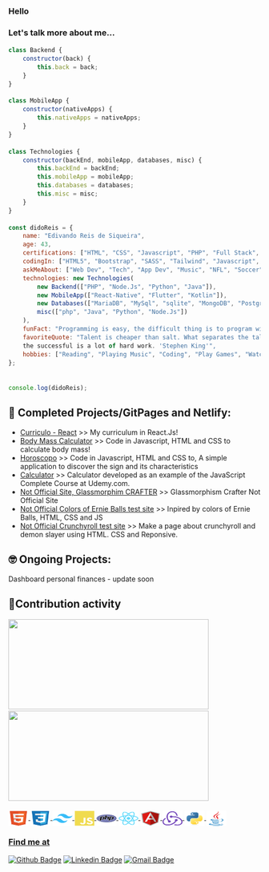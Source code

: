 ### Hello
### Let's talk more about me...  

```javascript
class Backend {
    constructor(back) {
        this.back = back;
    }
}

class MobileApp {
    constructor(nativeApps) {
        this.nativeApps = nativeApps;
    }
}

class Technologies {
    constructor(backEnd, mobileApp, databases, misc) {
        this.backEnd = backEnd;
        this.mobileApp = mobileApp;
        this.databases = databases;
        this.misc = misc;
    }
}

const didoReis = {
    name: "Edivando Reis de Siqueira",
    age: 43, 
    certifications: ["HTML", "CSS", "Javascript", "PHP", "Full Stack", "React.Js", "Node.Js", "Java", "Python"],
    codingIn: ["HTML5", "Bootstrap", "SASS", "Tailwind", "Javascript", "PHP", "Python"],
    askMeAbout: ["Web Dev", "Tech", "App Dev", "Music", "NFL", "Soccer", "Path of Exile", "Horror Movies", "Lord Of The Rings"],
    technologies: new Technologies(
        new Backend(["PHP", "Node.Js", "Python", "Java"]),
        new MobileApp(["React-Native", "Flutter", "Kotlin"]),
        new Databases(["MariaDB", "MySql", "sqlite", "MongoDB", "PostgreSQL"]),
        misc(["php", "Java", "Python", "Node.Js"])
    ),
    funFact: "Programming is easy, the difficult thing is to program without errors. Living and learning",
    favoriteQuote: "Talent is cheaper than salt. What separates the talented person from
    the successful is a lot of hard work. 'Stephen King'",
    hobbies: ["Reading", "Playing Music", "Coding", "Play Games", "Watch Movies"]
};


console.log(didoReis);
```
## 🌝 Completed Projects/GitPages and Netlify:
* [Curriculo - React](https://62e97e4871b2d24fdbd82b06--tourmaline-pavlova-344b48.netlify.app/) >> My curriculum in React.Js!
* [Body Mass Calculator](https://didoreis.github.io/Calculadora-IMC/) >> Code in Javascript, HTML and CSS to calculate body mass!
* [Horoscopo](https://didoreis.github.io/Horoscopo-in-HTML-CSS-E-JS) >> Code in Javascript, HTML and CSS to, A simple application to discover the sign and its characteristics
* [Calculator](https://github.com/DidoReis/Calculadora-HTML-JS) >> Calculator developed as an example of the JavaScript Complete Course at Udemy.com.
* [Not Official Site, Glassmorphim CRAFTER](https://didoreis.github.io/Glassmorphism-Crafter-Not-Official) >> Glassmorphism Crafter Not Official Site
* [Not Official Colors of Ernie Balls test site](https://didoreis.github.io/Landing-Page-Ernie-Ball-Colors)  >> Inpired by colors of Ernie Balls, HTML, CSS and JS
* [Not Official Crunchyroll test site](https://didoreis.github.io/Landing-Page-KimetsuNoYaiba) >> Make a page about crunchyroll and demon slayer using HTML. CSS and Reponsive.

## 🤓 Ongoing Projects:

Dashboard personal finances - update soon

## 🤝Contribution activity 



    
<div>
<a href="https://github.com/DidoReis">
<img width="400px" height="180em" src="https://github-readme-stats.vercel.app/api/top-langs/?username=DidoReis&layout=compact&langs_count=7&theme=prussian"/>
<img width="400px" height="180em" src="https://github-readme-stats.vercel.app/api?username=DidoReis&show_icons=true&theme=prussian&include_all_commits=true&count_private=true"/>
</div>

  
  
  <div style="display: inline_block"><br>
 <img align="center" alt="DidoReis-HTML" height="30" width="40" src="https://raw.githubusercontent.com/devicons/devicon/master/icons/html5/html5-original.svg">
  <img align="center" alt="DidoReis-CSS" height="30" width="40" src="https://raw.githubusercontent.com/devicons/devicon/master/icons/css3/css3-original.svg">
  <img align="center" alt="DidoReis-CSS" height="30" width="40" src="https://raw.githubusercontent.com/devicons/devicon/master/icons/tailwindcss/tailwindcss-plain.svg">
  <img align="center" alt="DidoReis-Js" height="30" width="40" src="https://raw.githubusercontent.com/devicons/devicon/master/icons/javascript/javascript-plain.svg">
    <img align="center" alt="DidoReis-CSS" height="30" width="40" src="https://raw.githubusercontent.com/devicons/devicon/master/icons/php/php-original.svg">   
   <img align="center" alt="DidoReis-CSS" height="30" width="40" src="https://raw.githubusercontent.com/devicons/devicon/master/icons/react/react-original.svg">
   <img align="center" alt="DidoReis-CSS" height="30" width="40" src="https://raw.githubusercontent.com/devicons/devicon/master/icons/angularjs/angularjs-original.svg">
   <img align="center" alt="DidoReis-CSS" height="30" width="40" src="https://raw.githubusercontent.com/devicons/devicon/master/icons/redux/redux-original.svg">
  <img align="center" alt="DidoReis-Python" height="30" width="40" src="https://raw.githubusercontent.com/devicons/devicon/master/icons/python/python-original.svg">
   <img align="center" alt="DidoReis-Js" height="30" width="40" src="https://raw.githubusercontent.com/devicons/devicon/master/icons/java/java-original.svg">


</div>
  
  
 
### Find me at
[![Github Badge](http://img.shields.io/badge/-Github-black?style=flat-square&logo=github&link=https://github.com/DidoReis/)](https://github.com/DidoReis) 
[![Linkedin Badge](https://img.shields.io/badge/-LinkedIn-blue?style=flat-square&logo=Linkedin&logoColor=white&link=https://www.linkedin.com/in/edivando-reis-de-siqueira-1236aa190/)](https://www.linkedin.com/in/edivando-reis-de-siqueira-1236aa190)
[![Gmail Badge](https://img.shields.io/badge/-Gmail-d14836?style=flat-square&logo=Gmail&logoColor=white&link=mailto:djdidoreis@gmail.com)](mailto:djdidoreis@gmail.com)


  

  
